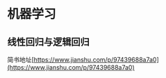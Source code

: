 # 机器学习

## 线性回归与逻辑回归

简书地址[https://www.jianshu.com/p/97439688a7a0](https://www.jianshu.com/p/97439688a7a0)
